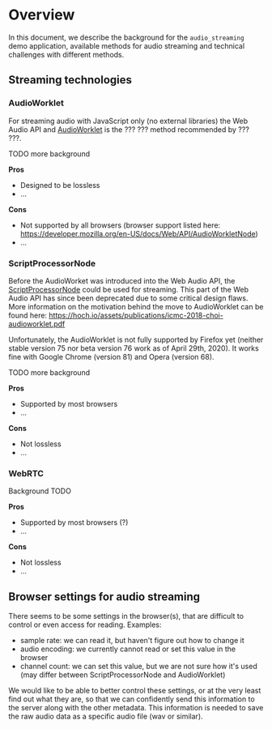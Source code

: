 # Overview

In this document, we describe the background for the `audio_streaming` demo application, available methods for audio streaming and technical challenges with different methods.


## Streaming technologies


### AudioWorklet

For streaming audio with JavaScript only (no external libraries) the Web Audio API and [AudioWorklet](https://developer.mozilla.org/en-US/docs/Web/API/AudioWorklet) is the ??? ??? method recommended by ??? ???.

TODO more background


**Pros**
* Designed to be lossless
* ...

**Cons**
* Not supported by all browsers (browser support listed here: https://developer.mozilla.org/en-US/docs/Web/API/AudioWorkletNode)
* ...

### ScriptProcessorNode

Before the AudioWorket was introduced into the Web Audio API, the [ScriptProcessorNode](https://developer.mozilla.org/en-US/docs/Web/API/ScriptProcessorNode) could be used for streaming. This part of the Web Audio API has since been deprecated due to some critical design flaws. More information on the motivation behind the move to AudioWorklet can be found here: https://hoch.io/assets/publications/icmc-2018-choi-audioworklet.pdf

Unfortunately, the AudioWorklet is not fully supported by Firefox yet (neither stable version 75 nor beta version 76 work as of April 29th, 2020). It works fine with Google Chrome (version 81) and Opera (version 68).

TODO more background

**Pros**
* Supported by most browsers
* ...

**Cons**
* Not lossless
* ...


### WebRTC

Background TODO

**Pros**
* Supported by most browsers (?)
* ...

**Cons**
* Not lossless
* ...



## Browser settings for audio streaming

There seems to be some settings in the browser(s), that are difficult to control or even access for reading. Examples:

* sample rate: we can read it, but haven't figure out how to change it
* audio encoding: we currently cannot read or set this value in the browser
* channel count: we can set this value, but we are not sure how it's used (may differ between ScriptProcessorNode and AudioWorklet)

We would like to be able to better control these settings, or at the very least find out what they are, so that we can confidently send this information to the server along with the other metadata. This information is needed to save the raw audio data as a specific audio file (wav or similar).
